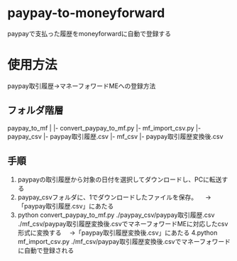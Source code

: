 # paypay-to-moneyforward
paypayで支払った履歴をmoneyforwardに自動で登録する

# 使用方法
paypay取引履歴→マネーフォワードMEへの登録方法

## フォルダ階層
paypay_to_mf
|
|- convert_paypay_to_mf.py
|- mf_import_csv.py
|- paypay_csv
  |- paypay取引履歴.csv
|- mf_csv
  |- paypay取引履歴変換後.csv

## 手順
1. paypayの取引履歴から対象の日付を選択してダウンロードし、PCに転送する
2. paypay_csvフォルダに、1でダウンロードしたファイルを保存。
　→「paypay取引履歴.csv」にあたる
3. python convert_paypay_to_mf.py ./paypay_csv/paypay取引履歴.csv ./mf_csv/paypay取引履歴変換後.csvでマネーフォワードMEに対応したcsv形式に変換する
　→「paypay取引履歴変換後.csv」にあたる
4.python mf_import_csv.py  ./mf_csv/paypay取引履歴変換後.csvでマネーフォワードに自動で登録される
